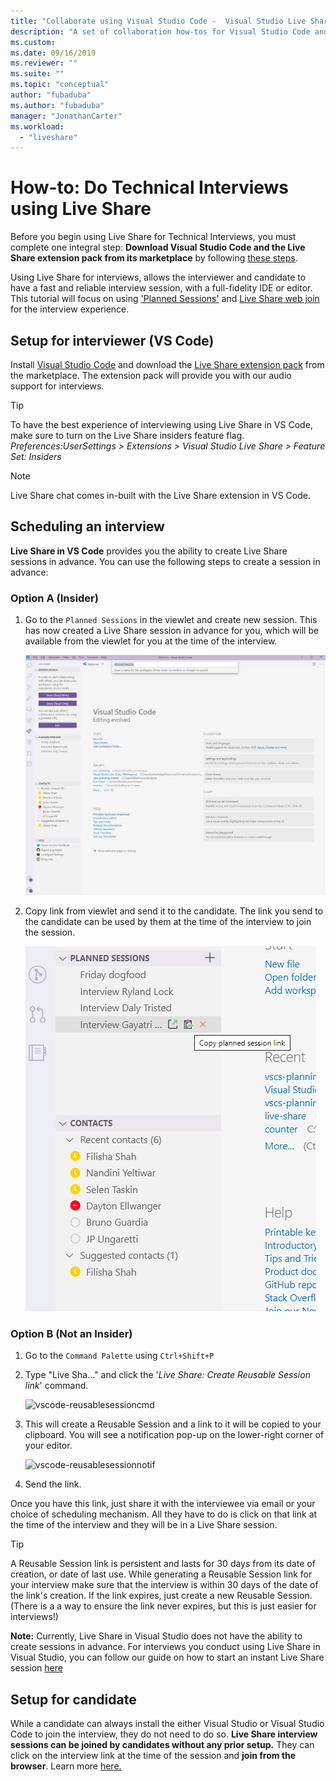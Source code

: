 ```yaml
---
title: "Collaborate using Visual Studio Code -  Visual Studio Live Share | Microsoft Docs"
description: "A set of collaboration how-tos for Visual Studio Code and Live Share."
ms.custom:
ms.date: 09/16/2019
ms.reviewer: ""
ms.suite: ""
ms.topic: "conceptual"
author: "fubaduba"
ms.author: "fubaduba"
manager: "JonathanCarter"
ms.workload: 
  - "liveshare"
---
```


# How-to: Do Technical Interviews using Live Share

Before you begin using Live Share for Technical Interviews, you must complete one integral step: **Download Visual Studio Code and the Live Share extension pack from its marketplace** by following [these steps](../use/vscode.md).

Using Live Share for interviews, allows the interviewer and candidate to have a fast and reliable interview session, with a full-fidelity IDE or editor. 
This tutorial will focus on using ['Planned Sessions'](../reference/insiders.md) and [Live Share web join](../quickstart/browser-join.md) for the interview experience. 

## Setup for interviewer (VS Code)

Install [Visual Studio Code](../use/vscode.md) and download the [Live Share extension pack](https://marketplace.visualstudio.com/items?itemName=MS-vsliveshare.vsliveshare-pack) from the marketplace. The extension pack will provide you with our audio support for interviews.

>[!TIP]
>To have the best experience of interviewing using Live Share in VS Code, make sure to turn on the Live Share insiders feature flag. *Preferences:UserSettings > Extensions > Visual Studio Live Share > Feature Set: Insiders*

>[!NOTE]
> Live Share chat comes in-built with the Live Share extension in VS Code.

## Scheduling an interview

**Live Share in VS Code** provides you the ability to create Live Share sessions in advance. You can use the following steps to create a session in advance:

### Option A (Insider)

1. Go to the `Planned Sessions` in the viewlet and create new session. This has now created a Live Share session in advance for you, which will be available from the viewlet for you at the time of the interview.

   ![planned-session-createlink](../media/planned-session-creation-vscode.PNG)

2. Copy link from viewlet and send it to the candidate. The link you send to the candidate can be used by them at the time of the interview to join the session.

   ![planned-session-copylink](../media/planned-session-copylink-vscode.PNG)

### Option B (Not an Insider)

1. Go to the `Command Palette` using `Ctrl+Shift+P`

2. Type "Live Sha..." and click the '_Live Share: Create Reusable Session link_' command.

   ![vscode-reusablesessioncmd](../media/vscode-cmdpalette-createreusablelink.png)

3. This will create a Reusable Session and a link to it will be copied to your clipboard. You will see a notification pop-up on the lower-right corner of your editor.

   ![vscode-reusablesessionnotif](../media/vscode-notification-resuablesession.png)

4. Send the link.

Once you have this link, just share it with the interviewee via email or your choice of scheduling mechanism. All they have to do is click on that link at the time of the interview and they will be in a Live Share session.

> [!TIP]
>A Reusable Session link is persistent and lasts for 30 days from its date of creation, or date of last use. While generating a Reusable Session link for your interview make sure that the interview is within 30 days of the date of the link's creation. If the link expires, just create a new Reusable Session. (There is a a way to ensure the link never expires, but this is just easier for interviews!)

**Note:** Currently, Live Share in Visual Studio does not have the ability to create sessions in advance. For interviews you conduct using Live Share in Visual Studio, you can follow our guide on how to start an instant Live Share session [here](../quickstart/share.md)

## Setup for candidate

While a candidate can always install the either Visual Studio or Visual Studio Code to join the interview, they do not need to do so. **Live Share interview sessions can be joined by candidates without any prior setup.** They can click on the interview link at the time of the session and **join from the browser**. Learn more [here.](../quickstart/browser-join.md)


<!--
### **What to do as an Interviewer?**

As an interviewer you will act as the host of the Live Share session. If you are not familiar with Live Share, we suggest you refer to the [share a project](../use/vscode.md) section of our how-to guide
### **What to do as the Interviewee?**

If you are expecting to do a Technical Interview using Live Share, you are in luck! We want to make sure you are familiar with the basic Live Share features so you feel comfortable during your interview.

1. Before the interview, take some time and look over the [How-to guide](../use/vscode.md) so you understand how Live Share works.

1. You may want to install Visual Studio Code beforehand so that you are not waiting for the installation to complete once you start your interview

1. If you don't have the time, no worries. All you need to have a full interview is the link to a Live Share session your interviewer sends you while scheduling the interview. Just clicking on the link will automatically take you through all the steps needed.

1. At the time of the interview, just click on the link and follow the steps it takes you through. If you are early or your interviewer is late to the interview, don't worry! You will just be in the 'lobby' waiting for your interviewer to join. No other steps are required, and once your interviewer joins the session will automatically start.

>[!NOTE]
>If you find that the session has disconnected before or after the interviewer joined, don't worry. Just exit out of that session if (it isn't already closed) and re-click on the same link!

You are now all set to go with using Live Share for your interview! 
-->
